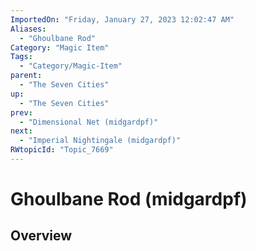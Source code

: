```yaml
---
ImportedOn: "Friday, January 27, 2023 12:02:47 AM"
Aliases:
  - "Ghoulbane Rod"
Category: "Magic Item"
Tags:
  - "Category/Magic-Item"
parent:
  - "The Seven Cities"
up:
  - "The Seven Cities"
prev:
  - "Dimensional Net (midgardpf)"
next:
  - "Imperial Nightingale (midgardpf)"
RWtopicId: "Topic_7669"
---
```

# Ghoulbane Rod (midgardpf)
## Overview
